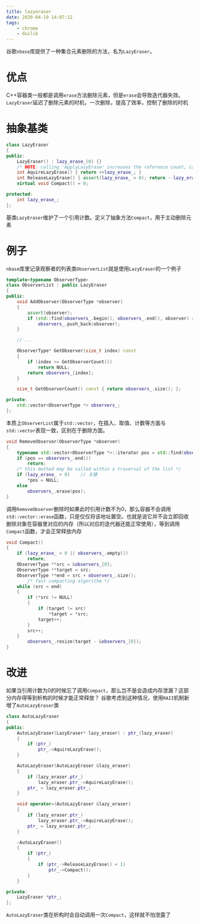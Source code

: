 ```yaml
---
title: lazyeraser
date: 2020-04-19 14:07:12
tags: 
    - chrome
    - duilib
---
```

谷歌`nbase`库提供了一种集合元素删除的方法，名为`LazyEraser`。
# 优点
C++容器类一般都是调用`erase`方法删除元素，但是`erase`会导致迭代器失效。`LazyEraser`延迟了删除元素的时机，一次删除，提高了效率，控制了删除的时机
# 抽象基类
```c++
class LazyEraser
{
public:
	LazyEraser() : lazy_erase_(0) {}
	/* NOTE: calling 'ApplyLasyErase' increases the reference count, calling 'ReleaseLasyErase' decreases the reference count */
	int AquireLazyErase() { return ++lazy_erase_; }
	int ReleaseLazyErase() { assert(lazy_erase_ > 0); return --lazy_erase_; }
	virtual void Compact() = 0;

protected:
	int lazy_erase_;
};
```
基类`LazyEraser`维护了一个引用计数。定义了抽象方法`Compact`，用于主动删除元素
# 例子
`nbase`库里记录观察者的列表类`ObserverList`就是使用`LazyEraser`的一个例子
```c++
template<typename ObserverType>
class ObserverList : public LazyEraser
{
public:
	void AddObserver(ObserverType *observer)
	{
		assert(observer);
		if (std::find(observers_.begin(), observers_.end(), observer) == observers_.end())
			observers_.push_back(observer);
	}

    // ...

	ObserverType* GetObserver(size_t index) const
	{
		if (index >= GetObserverCount())
			return NULL;
		return observers_[index];
	}

	size_t GetObserverCount() const { return observers_.size(); };

private:
	std::vector<ObserverType *> observers_;
};
```
本质上`ObserverList`属于`std::vector`，在插入、取值、计数等方面与`std::vector`表现一致，区别在于删除方面。
```c++
void RemoveObserver(ObserverType *observer)
{
	typename std::vector<ObserverType *>::iterator pos = std::find(observers_.begin(), observers_.end(), observer);
	if (pos == observers_.end())
		return;
	/* this method may be called within a traversal of the list */
	if (lazy_erase_ > 0)    // 关键
		*pos = NULL;
	else
		observers_.erase(pos);
}
```
调用`RemoveObserver`删除时如果此时引用计数不为0，那么容器不会调用`std::vector::erase`函数，只是仅仅将该地址置空。也就是说它并不会立即回收删除对象在容器里对应的内存（所以对应的迭代器还能正常使用），等到调用`Compact`函数，才会正常释放内存
```c++
void Compact()
{
	if (lazy_erase_ > 0 || observers_.empty())
		return;
	ObserverType **src = &observers_[0];
	ObserverType **target = src;
	ObserverType **end = src + observers_.size();
		/* fast compacting algorithm */
	while (src < end)
	{
		if (*src != NULL)
		{
			if (target != src)
				*target = *src;
			target++;
		}
		src++;
	}
		observers_.resize(target - &observers_[0]);
}
```
# 改进
如果当引用计数为0的时候忘了调用`Compact`，那么岂不是会造成内存泄漏？这部分内存得等到析构的时候才能正常释放？
谷歌考虑到这种情况，使用`RAII`机制新增了`AutoLazyEraser`类
```c++
class AutoLazyEraser
{
public:
	AutoLazyEraser(LazyEraser* lazy_eraser) : ptr_(lazy_eraser)
	{
		if (ptr_)
			ptr_->AquireLazyErase();
	}

	AutoLazyEraser(AutoLazyEraser &lazy_eraser)
	{
		if (lazy_eraser.ptr_)
			lazy_eraser.ptr_->AquireLazyErase();
		ptr_ = lazy_eraser.ptr_;
	}

	void operator=(AutoLazyEraser &lazy_eraser)
	{
		if (lazy_eraser.ptr_)
			lazy_eraser.ptr_->AquireLazyErase();
		ptr_ = lazy_eraser.ptr_;
	}

	~AutoLazyEraser()
	{
		if (ptr_)
		{
			if (ptr_->ReleaseLazyErase() < 1)
				ptr_->Compact();
		}
	}

private:
	LazyEraser *ptr_;
};
```
`AutoLazyEraser`类在析构时会自动调用一次`Compact`，这样就不怕泄露了